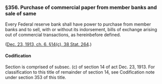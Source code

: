 ### §356. Purchase of commercial paper from member banks and sale of same ###

Every Federal reserve bank shall have power to purchase from member banks and to sell, with or without its indorsement, bills of exchange arising out of commercial transactions, as hereinbefore defined.

([Dec. 23, 1913, ch. 6, §14(c), 38 Stat. 264](/statviewer.htm?volume=38&page=264).)

#### Codification ####

Section is comprised of subsec. (c) of section 14 of act Dec. 23, 1913. For classification to this title of remainder of section 14, see Codification note under section 353 of this title.